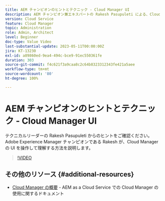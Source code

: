 ```yaml
---
title: AEM チャンピオンのヒントとテクニック - Cloud Manager UI
description: AEM チャンピオン兼エキスパートの Rakesh Pasupuleti による、Cloud Manager の UI の使用方法に関するヒントをご覧ください。
version: Cloud Service
feature: Cloud Manager
topic: Administration
role: Admin, Architect
level: Beginner
doc-type: Value Video
last-substantial-update: 2023-05-11T00:00:00Z
jira: KT-13230
exl-id: a89860ed-9ea4-494c-bce9-91ec550361fe
duration: 303
source-git-commit: f4c621f3a9caa8c2c64b8323312343fe421a5aee
workflow-type: tm+mt
source-wordcount: '80'
ht-degree: 100%

---
```


# AEM チャンピオンのヒントとテクニック - Cloud Manager UI

テクニカルリーダーの Rakesh Pasupuleti からのヒントをご確認ください。Adobe Experience Manager チャンピオンである Rakesh が、Cloud Manager の UI を操作して理解する方法を説明します。

>[!VIDEO](https://video.tv.adobe.com/v/3419298?quality=12&learn=on)

## その他のリソース {#additional-resources}

* [Cloud Manager の概要](https://experienceleague.adobe.com/docs/experience-manager-cloud-service/content/onboarding/concepts/cloud-manager-introduction.html?lang=ja) - AEM as a Cloud Service での Cloud Manager の使用に関するドキュメント
